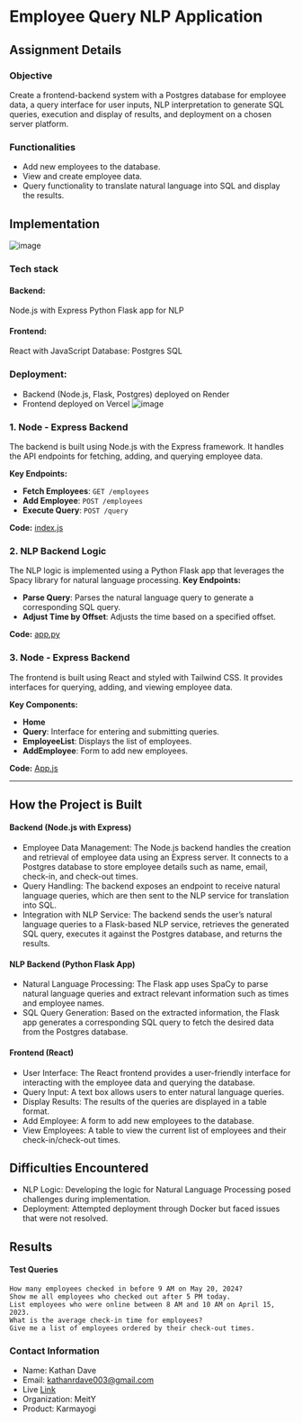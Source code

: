 # Employee Query NLP Application

## Assignment Details

### Objective

Create a frontend-backend system with a Postgres database for employee data, a query interface for user inputs, NLP interpretation to generate SQL queries, execution and display of results, and deployment on a chosen server platform.

### Functionalities

- Add new employees to the database.
- View and create employee data.
- Query functionality to translate natural language into SQL and display the results.

## Implementation
![image](https://github.com/KathanrDave/employee-query-nlp/assets/108331571/ddbe98b6-2e46-4654-bfea-2a34d1ee7744)

### Tech stack 
#### Backend:
Node.js with Express
Python Flask app for NLP
#### Frontend:
React with JavaScript
Database:
Postgres SQL
### Deployment:
- Backend (Node.js, Flask, Postgres) deployed on Render
- Frontend deployed on Vercel
![image](https://github.com/KathanrDave/employee-query-nlp/assets/108331571/bf841add-bb4c-41ea-876e-fc08924d9ba6)


### 1. Node - Express Backend

The backend is built using Node.js with the Express framework. It handles the API endpoints for fetching, adding, and querying employee data.

**Key Endpoints:**
- **Fetch Employees**: `GET /employees`
- **Add Employee**: `POST /employees`
- **Execute Query**: `POST /query`

**Code:** [index.js](index.js)

### 2. NLP Backend Logic

The NLP logic is implemented using a Python Flask app that leverages the Spacy library for natural language processing.
**Key Endpoints:**
- **Parse Query**: Parses the natural language query to generate a corresponding SQL query.
- **Adjust Time by Offset**:  Adjusts the time based on a specified offset.


**Code:** [app.py](app.py)

### 3. Node - Express Backend

The frontend is built using React and styled with Tailwind CSS. It provides interfaces for querying, adding, and viewing employee data.

**Key Components:**
- **Home**
- **Query**:  Interface for entering and submitting queries.
- **EmployeeList**: Displays the list of employees.
- **AddEmployee**: Form to add new employees.

**Code:** [App.js](https://github.com/KathanrDave/employee-query-nlp/blob/master/frontend/src/App.js)

----
## How the Project is Built
#### Backend (Node.js with Express)
- Employee Data Management: The Node.js backend handles the creation and retrieval of employee data using an Express server. It connects to a Postgres database to store employee details such as name, email, check-in, and check-out times.
- Query Handling: The backend exposes an endpoint to receive natural language queries, which are then sent to the NLP service for translation into SQL.
- Integration with NLP Service: The backend sends the user’s natural language queries to a Flask-based NLP service, retrieves the generated SQL query, executes it against the Postgres database, and returns the results.
#### NLP Backend (Python Flask App)
- Natural Language Processing: The Flask app uses SpaCy to parse natural language queries and extract relevant information such as times and employee names.
- SQL Query Generation: Based on the extracted information, the Flask app generates a corresponding SQL query to fetch the desired data from the Postgres database.
#### Frontend (React)
- User Interface: The React frontend provides a user-friendly interface for interacting with the employee data and querying the database.
- Query Input: A text box allows users to enter natural language queries.
- Display Results: The results of the queries are displayed in a table format.
- Add Employee: A form to add new employees to the database.
- View Employees: A table to view the current list of employees and their check-in/check-out times.



## Difficulties Encountered
- NLP Logic: Developing the logic for Natural Language Processing posed challenges during implementation.
- Deployment: Attempted deployment through Docker but faced issues that were not resolved.

## Results
#### Test Queries 
```
How many employees checked in before 9 AM on May 20, 2024?
Show me all employees who checked out after 5 PM today.
List employees who were online between 8 AM and 10 AM on April 15, 2023.
What is the average check-in time for employees?
Give me a list of employees ordered by their check-out times.
```

### Contact Information
- Name: Kathan Dave
- Email: kathanrdave003@gmail.com
- Live [Link](https://employee-query-nlp.vercel.app/)
- Organization: MeitY
- Product: Karmayogi
